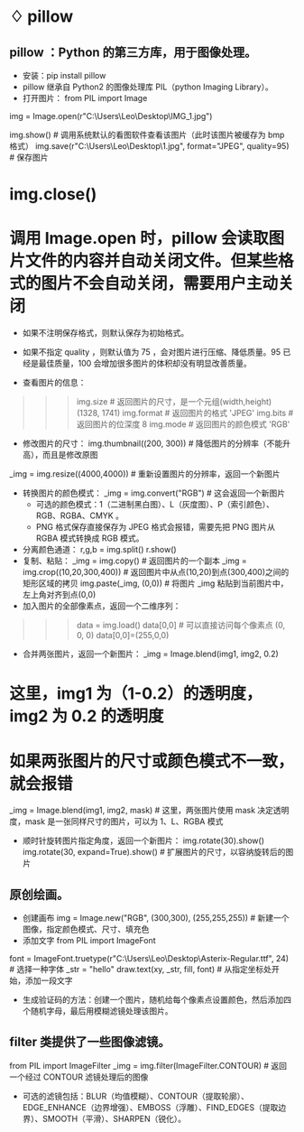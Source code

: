 # ♢ pillow
## pillow ：Python 的第三方库，用于图像处理。
- 安装：pip install pillow
- pillow 继承自 Python2 的图像处理库 PIL（python Imaging Library）。
- 打开图片：
from PIL import Image

img = Image.open(r"C:\Users\Leo\Desktop\IMG_1.jpg")


img.show()             # 调用系统默认的看图软件查看该图片（此时该图片被缓存为 bmp 格式）
img.save(r"C:\Users\Leo\Desktop\1.jpg", format="JPEG", quality=95)  # 保存图片

# img.close()
# 调用 Image.open 时，pillow 会读取图片文件的内容并自动关闭文件。但某些格式的图片不会自动关闭，需要用户主动关闭


  - 如果不注明保存格式，则默认保存为初始格式。
  - 如果不指定 quality ，则默认值为 75 ，会对图片进行压缩、降低质量。95 已经是最佳质量，100 会增加很多图片的体积却没有明显改善质量。

- 查看图片的信息：
>>> img.size      # 返回图片的尺寸，是一个元组(width,height)
(1328, 1741)
>>> img.format    # 返回图片的格式
'JPEG'
>>> img.bits        # 返回图片的位深度
8
>>> img.mode      # 返回图片的颜色模式
'RGB'
- 修改图片的尺寸：
img.thumbnail((200, 300))            # 降低图片的分辨率（不能升高），而且是修改原图

_img = img.resize((4000,4000))    # 重新设置图片的分辨率，返回一个新图片
- 转换图片的颜色模式：
_img = img.convert("RGB")        # 这会返回一个新图片
  - 可选的颜色模式：1（二进制黑白图）、L（灰度图）、P（索引颜色）、RGB、RGBA、CMYK 。
  - PNG 格式保存直接保存为 JPEG 格式会报错，需要先把 PNG 图片从 RGBA 模式转换成 RGB 模式。
- 分离颜色通道：
r,g,b = img.split()
r.show()
- 复制、粘贴：
_img = img.copy()                        # 返回图片的一个副本
_img = img.crop((10,20,300,400))        # 返回图片中从点(10,20)到点(300,400)之间的矩形区域的拷贝
img.paste(_img, (0,0))                # 将图片 _img 粘贴到当前图片中，左上角对齐到点(0,0)
- 加入图片的全部像素点，返回一个二维序列：
>>> data = img.load()
>>> data[0,0]                        # 可以直接访问每个像素点
(0, 0, 0)
>>> data[0,0]=(255,0,0)
- 合并两张图片，返回一个新图片：
_img = Image.blend(img1, img2, 0.2)
# 这里，img1 为（1-0.2）的透明度，img2 为 0.2 的透明度
# 如果两张图片的尺寸或颜色模式不一致，就会报错
_img = Image.blend(img1, img2, mask)
        # 这里，两张图片使用 mask 决定透明度，mask 是一张同样尺寸的图片，可以为 1、L、RGBA 模式
- 顺时针旋转图片指定角度，返回一个新图片：
img.rotate(30).show()
img.rotate(30, expand=True).show()            # 扩展图片的尺寸，以容纳旋转后的图片
## 原创绘画。
- 创建画布
img = Image.new("RGB", (300,300), (255,255,255))    # 新建一个图像，指定颜色模式、尺寸、填充色
- 添加文字
from PIL import ImageFont

font = ImageFont.truetype(r"C:\Users\Leo\Desktop\Asterix-Regular.ttf", 24)  # 选择一种字体
_str = "hello"
draw.text(xy, _str, fill, font)        # 从指定坐标处开始，添加一段文字
  - 生成验证码的方法：创建一个图片，随机给每个像素点设置颜色，然后添加四个随机字母，最后用模糊滤镜处理该图片。
## filter 类提供了一些图像滤镜。
from PIL import ImageFilter
_img = img.filter(ImageFilter.CONTOUR)    # 返回一个经过 CONTOUR 滤镜处理后的图像
- 可选的滤镜包括：BLUR（均值模糊）、CONTOUR（提取轮廓）、EDGE_ENHANCE（边界增强）、EMBOSS（浮雕）、FIND_EDGES（提取边界）、SMOOTH（平滑）、SHARPEN（锐化）。

